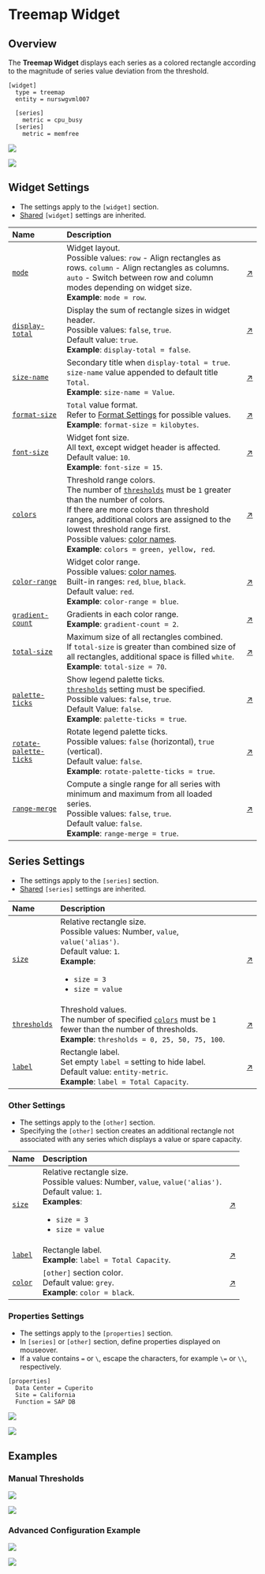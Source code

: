 # Treemap Widget

## Overview

The **Treemap Widget** displays each series as a colored rectangle according to the magnitude of series value deviation from the threshold.

```ls
[widget]
  type = treemap
  entity = nurswgvml007

  [series]
    metric = cpu_busy
  [series]
    metric = memfree
```

![](./images/treemap-widget-title.png)

[![](../../images/button.png)](https://apps.axibase.com/chartlab/a48c397d)

## Widget Settings

* The settings apply to the `[widget]` section.
* [Shared](../shared/README.md#widget-settings) `[widget]` settings are inherited.

Name | Description | &nbsp;
:--|:--|:--
<a name="mode"></a>[`mode`](#mode)|Widget layout.<br>Possible values: `row` - Align rectangles as rows. `column` - Align rectangles as columns. `auto` - Switch between row and column modes depending on widget size.<br>**Example**: `mode = row`.|[↗](https://apps.axibase.com/chartlab/e90ff080)
<a name="display-total"></a>[`display-total`](#display-total)|Display the sum of rectangle sizes in widget header.<br>Possible values: `false`, `true`.<br>Default value: `true`.<br>**Example**: `display-total = false`.|[↗](https://apps.axibase.com/chartlab/833f4bfc)
<a name="size-name"></a>[`size-name`](#size-name)|Secondary title when `display-total = true`.<br>`size-name` value appended to default title `Total`.<br>**Example**: `size-name = Value`.|[↗](https://apps.axibase.com/chartlab/bbe3b8bf)
<a name="format-size"></a>[`format-size`](#format-size)|`Total` value format.<br>Refer to [Format Settings](../../syntax/format-settings.md) for possible values.<br>**Example**: `format-size = kilobytes`.|[↗](https://apps.axibase.com/chartlab/e0b5c414) |
<a name="font-size"></a>[`font-size`](#font-size)|Widget font size.<br>All text, except widget header is affected.<br>Default value: `10`.<br>**Example**: `font-size = 15`. |[↗](https://apps.axibase.com/chartlab/268cbe21)
<a name="colors"></a>[`colors`](#colors)| Threshold range colors.<br>The number of [`thresholds`](#thresholds) must be `1` greater than the number of colors.<br>If there are more colors than threshold ranges, additional colors are assigned to the lowest threshold range first.<br>Possible values: [color names](https://en.wikipedia.org/wiki/Web_colors).<br>**Example**: `colors = green, yellow, red`.| [↗](https://apps.axibase.com/chartlab/c6effa9d)
<a name="color-range"></a>[`color-range`](#color-range)|Widget color range.<br>Possible values: [color names](https://en.wikipedia.org/wiki/Web_colors).<br>Built-in ranges: `red`, `blue`, `black`. <br>Default value: `red`.<br>**Example**: `color-range = blue`.|[↗](https://apps.axibase.com/chartlab/c121b493)
<a name="gradient-count"></a>[`gradient-count`](#gradient-count)|Gradients in each color range.<br>**Example**: `gradient-count = 2`.|[↗](https://apps.axibase.com/chartlab/66489085)
<a name="total-size"></a>[`total-size`](#total-size)|Maximum size of all rectangles combined.<br>If `total-size` is greater than combined size of all rectangles, additional space is filled `white`.<br>**Example**: `total-size = 70`.|[↗](https://apps.axibase.com/chartlab/14253ec2)
<a name="palette-ticks"></a>[`palette-ticks`](#palette-ticks) | Show legend palette ticks.<br>[`thresholds`](#thresholds) setting must be specified.<br>Possible values: `false`, `true`.<br>Default Value: `false`.<br>**Example**:  `palette-ticks = true`. | [↗](https://apps.axibase.com/chartlab/8d8fc6c8)
<a name="rotate-palette-ticks"></a>[`rotate-palette-ticks`](#rotate-palette-ticks)| Rotate legend palette ticks.<br>Possible values: `false` (horizontal), `true` (vertical).<br>Default value: `false`.<br>**Example**: `rotate-palette-ticks = true`.| [↗](https://apps.axibase.com/chartlab/268583f1)
<a name="range-merge"></a>[`range-merge`](#range-merge)| Compute a single range for all series with minimum and maximum from all loaded series.<br>Possible values: `false`, `true`.<br>Default value: `false`.<br>**Example**: `range-merge = true`. | [↗](https://apps.axibase.com/chartlab/ed732cda)

## Series Settings

* The settings apply to the `[series]` section.
* [Shared](../shared/README.md#series-settings) `[series]` settings are inherited.

Name | Description | &nbsp;
:--|:--|:--
<a name="size"></a>[`size`](#size)|Relative rectangle size.<br>Possible values: Number, `value`, `value('alias')`.<br>Default value: `1`.<br>**Example**:<ul><li>`size = 3`<li>`size = value`</ul>|[↗](https://apps.axibase.com/chartlab/76515697)
<a name="thresholds"></a>[`thresholds`](#thresholds)| Threshold values.<br>The number of specified [`colors`](#colors) must be `1` fewer than the number of thresholds.<br>**Example**: `thresholds = 0, 25, 50, 75, 100`.| [↗](https://apps.axibase.com/chartlab/c6effa9d)
<a name="label"></a>[`label`](#label) | Rectangle label.<br>Set empty `label =` setting to hide label.<br>Default value: `entity-metric`.<br>**Example**: `label = Total Capacity`.|[↗](https://apps.axibase.com/chartlab/1d1ec7aa)

### Other Settings

* The settings apply to the `[other]` section.
* Specifying the `[other]` section creates an additional rectangle not associated with any series which displays a value or spare capacity.

Name | Description | &nbsp;
:--|:--|:--
<a name="size"></a>[`size`](#size)|Relative rectangle size.<br>Possible values: Number, `value`, `value('alias')`.<br>Default value: `1`.<br>**Examples**:<ul><li>`size = 3`<li>`size = value`</ul>|[↗](https://apps.axibase.com/chartlab/912634a6)
<a name="label"></a>[`label`](#label) | Rectangle label.<br>**Example**: `label = Total Capacity`.|[↗](https://apps.axibase.com/chartlab/97baa0e8)
<a name="color"></a>[`color`](#color) | `[other]` section color.<br>Default value: `grey`.<br>**Example**: `color = black`.|[↗](https://apps.axibase.com/chartlab/976b6fc3)

### Properties Settings

* The settings apply to the `[properties]` section.
* In `[series]` or `[other]` section, define properties displayed on mouseover.
* If a value contains `=` or `\`, escape the characters, for example `\=` or `\\`, respectively.

```ls
[properties]
  Data Center = Cuperito
  Site = California
  Function = SAP DB
```

![](./images/series-tooltip.png)

[![](../../images/button.png)](https://apps.axibase.com/chartlab/b686fb79)

## Examples

### Manual Thresholds

![](./images/manual-thresholds.png)

[![](../../images/button.png)](https://apps.axibase.com/chartlab/014e0cbe)

### Advanced Configuration Example

![](./images/thresholds-sizes.png)

[![](../../images/button.png)](https://apps.axibase.com/chartlab/3bedad3f)